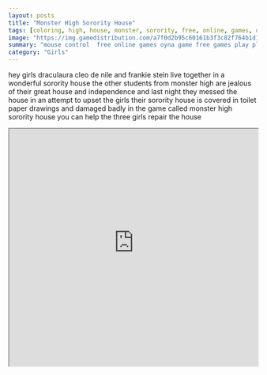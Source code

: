 ```yaml
---
layout: posts
title: "Monster High Sorority House"
tags: [coloring, high, house, monster, sorority, free, online, games, oyna, game, free, games, play, play, games]
image: "https://img.gamedistribution.com/a7f0d2b95c60161b3f3c82f764b1d1c9.jpg"
summary: "mouse control  free online games oyna game free games play play games"
category: "Girls"
---
```


hey girls draculaura cleo de nile and frankie stein live together in a wonderful sorority house the other students from monster high are jealous of their great house and independence and last night they messed the house in an attempt to upset the girls their sorority house is covered in toilet paper drawings and damaged badly in the game called monster high sorority house you can help the three girls repair the house

<iframe width="100%" height="480px;" src="https://flash.gamedistribution.com?game=a7f0d2b95c60161b3f3c82f764b1d1c9"></iframe>